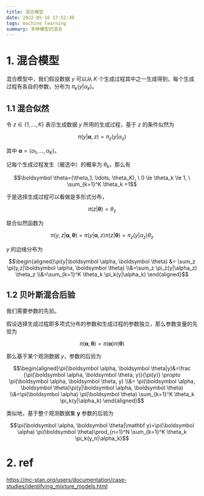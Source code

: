 ```yaml
---
title: 混合模型
date: 2022-05-16 17:52:30
tags: machine learning
summary: 多种模型的混合
---
```


# 1. 混合模型
混合模型中，我们假设数据 $y$ 可以从 $K$ 个生成过程其中之一生成得到，每个生成过程有各自的参数，分布为 $\pi_k (y|\alpha_k)$。

## 1.1 混合似然

令 $z \in \{1,...,K\}$ 表示生成数据 $y$ 所用的生成过程，基于 $z$ 的条件似然为

$$\pi(y|\boldsymbol \alpha, z)=\pi_z(y|\alpha_z)$$

其中 $\boldsymbol \alpha=(\alpha_1,\ldots, \alpha_K)$。

记每个生成过程发生（被选中）的概率为 $\theta_k$，那么有

$$\boldsymbol \theta=(\theta_1, \ldots, \theta_K), \ 0 \le \theta_k \le 1, \ \sum_{k=1}^K \theta_k =1$$

于是选择生成过程可以看做是多形式分布，

$$\pi(z|\boldsymbol \theta)=\theta_z$$

联合似然函数为

$$\pi(y,z|\boldsymbol \alpha, \boldsymbol \theta)=\pi(y|\boldsymbol \alpha, z) \pi(z|\boldsymbol \theta)=\pi_z(y|\alpha_z) \theta_z$$

$y$ 的边缘分布为

$$\begin{aligned}\pi(y|\boldsymbol \alpha, \boldsymbol \theta) &= \sum_z \pi(y,z|\boldsymbol \alpha, \boldsymbol \theta)
\\&=\sum_z \pi_z(y|\alpha_z) \theta_z
\\&=\sum_{k=1}^K \theta_k \pi_k(y|\alpha_k)
\end{aligned}$$

## 1.2 贝叶斯混合后验

我们需要参数的先验。

假设选择生成过程即多项式分布的参数和生成过程的参数独立，那么参数变量的先验为

$$\pi(\boldsymbol \alpha, \boldsymbol \theta)=\pi(\boldsymbol \alpha) \pi(\boldsymbol \theta)$$

那么基于某个观测数据 $y$，参数的后验为

$$\begin{aligned}\pi(\boldsymbol \alpha, \boldsymbol \theta|y)&=\frac {\pi(\boldsymbol \alpha, \boldsymbol \theta, y)}{\pi(y)} \propto \pi(\boldsymbol \alpha, \boldsymbol \theta, y)
\\&= \pi(\boldsymbol \alpha, \boldsymbol \theta)\pi(y|\boldsymbol \alpha, \boldsymbol \theta)
\\&=\pi(\boldsymbol \alpha) \pi(\boldsymbol \theta) \sum_{k=1}^K \theta_k \pi_k(y|\alpha_k)
\end{aligned}$$

类似地，基于整个观测数据集 $\mathbf y$ 参数的后验为

$$\pi(\boldsymbol \alpha, \boldsymbol \theta|\mathbf y)=\pi(\boldsymbol \alpha) \pi(\boldsymbol \theta)\prod_{n=1}^N \sum_{k=1}^K \theta_k \pi_k(y_n|\alpha_k)$$


# 2. ref
https://mc-stan.org/users/documentation/case-studies/identifying_mixture_models.html